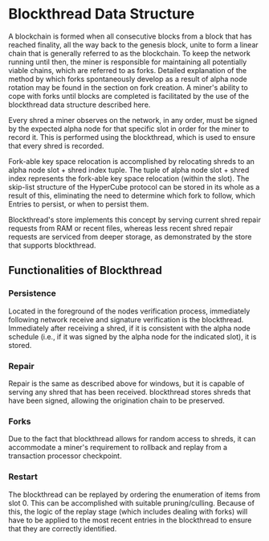 # Blockthread Data Structure

A blockchain is formed when all consecutive blocks from a block that has reached finality, all the way back to the genesis block, unite to form a linear chain that is generally referred to as the blockchain. To keep the network running until then, the miner is responsible for maintaining all potentially viable chains, which are referred to as forks. Detailed explanation of the method by which forks spontaneously develop as a result of alpha node rotation may be found in the section on fork creation. A miner's ability to cope with forks until blocks are completed is facilitated by the use of the blockthread data structure described here.

Every shred a miner observes on the network, in any order, must be signed by the expected alpha node for that specific slot in order for the miner to record it. This is performed using the blockthread, which is used to ensure that every shred is recorded.

Fork-able key space relocation is accomplished by relocating shreds to an alpha node slot + shred index tuple. The tuple of alpha node slot + shred index represents the fork-able key space relocation (within the slot). The skip-list structure of the HyperCube protocol can be stored in its whole as a result of this, eliminating the need to determine which fork to follow, which Entries to persist, or when to persist them.

Blockthread's store implements this concept by serving current shred repair requests from RAM or recent files, whereas less recent shred repair requests are serviced from deeper storage, as demonstrated by the store that supports blockthread.

## Functionalities of Blockthread

### Persistence

Located in the foreground of the nodes verification process, immediately following network receive and signature verification is the blockthread. Immediately after receiving a shred, if it is consistent with the alpha node schedule (i.e., if it was signed by the alpha node for the indicated slot), it is stored.

### Repair

Repair is the same as described above for windows, but it is capable of serving any shred that has been received. blockthread stores shreds that have been signed, allowing the origination chain to be preserved.

### Forks

Due to the fact that blockthread allows for random access to shreds, it can accommodate a miner's requirement to rollback and replay from a transaction processor checkpoint.

### Restart

The blockthread can be replayed by ordering the enumeration of items from slot 0. This can be accomplished with suitable pruning/culling. Because of this, the logic of the replay stage (which includes dealing with forks) will have to be applied to the most recent entries in the blockthread to ensure that they are correctly identified.